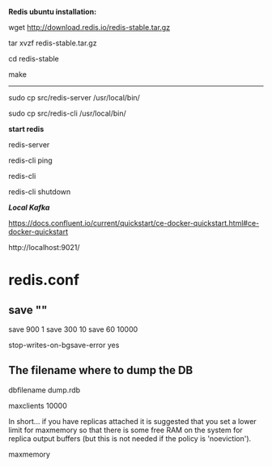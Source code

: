 **Redis ubuntu installation:**

wget http://download.redis.io/redis-stable.tar.gz

tar xvzf redis-stable.tar.gz

cd redis-stable

make

--------

sudo cp src/redis-server /usr/local/bin/

sudo cp src/redis-cli /usr/local/bin/


**start redis**

redis-server

redis-cli ping

redis-cli

redis-cli shutdown

***Local Kafka***

https://docs.confluent.io/current/quickstart/ce-docker-quickstart.html#ce-docker-quickstart

http://localhost:9021/


# redis.conf

##   save ""

save 900 1
save 300 10
save 60 10000


stop-writes-on-bgsave-error yes

## The filename where to dump the DB

dbfilename dump.rdb


maxclients 10000


In short... if you have replicas attached it is suggested that you set a lower
limit for maxmemory so that there is some free RAM on the system for replica
output buffers (but this is not needed if the policy is 'noeviction').

maxmemory <bytes>